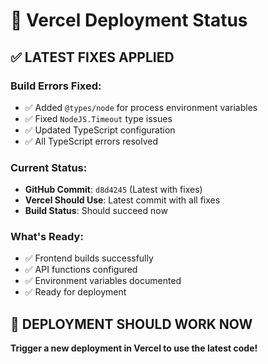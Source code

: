 # 🚀 Vercel Deployment Status

## ✅ **LATEST FIXES APPLIED**

### **Build Errors Fixed:**
- ✅ Added `@types/node` for process environment variables
- ✅ Fixed `NodeJS.Timeout` type issues
- ✅ Updated TypeScript configuration
- ✅ All TypeScript errors resolved

### **Current Status:**
- **GitHub Commit**: `d8d4245` (Latest with fixes)
- **Vercel Should Use**: Latest commit with all fixes
- **Build Status**: Should succeed now

### **What's Ready:**
- ✅ Frontend builds successfully
- ✅ API functions configured
- ✅ Environment variables documented
- ✅ Ready for deployment

## 🎯 **DEPLOYMENT SHOULD WORK NOW**

**Trigger a new deployment in Vercel to use the latest code!** 